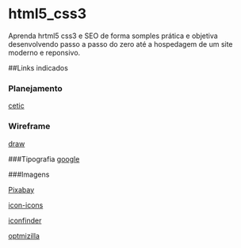 # html5_css3
Aprenda hrtml5 css3 e SEO de forma somples prática e objetiva desenvolvendo passo a passo do zero até a hospedagem de um site moderno e reponsivo.

##Links indicados

### Planejamento
[ cetic ](https://cetic.br/) 

### Wireframe
[draw](https://app.diagrams.net/)

###Tipografia
[google](https://fonts.google.com/specimen/Open+Sans)

###Imagens

[Pixabay](https://pixabay.com/pt)

[icon-icons](https://icon-icons.com/pt/)

[iconfinder](https://www.iconfinder.com/)

[optmizilla](https://imagecompressor.com/pt)
